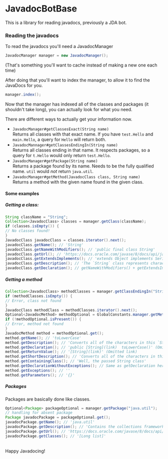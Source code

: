 # JavadocBotBase

This is a library for reading javadocs, previously a JDA bot.


### Reading the javadocs

To read the javadocs you'll need a JavadocManager

```java
JavadocManager manager = new JavadocManager();
```

(That's something you'll want to cache instead of making a new one each time)

After doing that you'll want to index the manager, to allow it to find the JavaDocs for you.

```java
manager.index();
```

Now that the manager has indexed all of the classes and packages (it shouldn't take long),
you can actually look for what you need.
  
There are different ways to actually get your information now.
* `JavadocManager#getClassesExact(String name)`  
   Returns all classes with that exact name. If you have `test.Hello` and `main.Hello`,
   a query for `Hello` will return both.
* `JavadocMannager#getClassesEndingIn(String name)`  
  Returns all classes ending in that name.
   It respects packages, so a query for `t.Hello` would only return `test.Hello`.
* `JavadocManager#getPackage(String name)`  
  Returns a package found by its name. Needs to be the fully qualified name.
  `util` would *not* return `java.util`.
* `JavadocManager#getMethod(JavadocClass class, String name)`  
  Returns a method with the given name found in the given class.

#### Some examples

##### Getting a class:
```java
String className = "String";
Collection<JavadocClass> classes = manager.getClass(className);
if (classes.isEmpty()) {
// No classes found!
}
JavadocClass javadocClass = classes.iterator().next();
javadocClass.getName(); // 'String'
javadocClass.getNameWithModifiers(); // 'public final class String'
javadocClass.getUrl(); // 'https://docs.oracle.com/javase/8/docs/api/java/lang/String.html'
javadocClass.getExtendsImplements(); // 'extends Object implements Serializable` (Omitted some and link markdown)
javadocClass.getDescription(); // 'The `String` class represents character strings.' And on and on
javadocClass.getDeclaration(); // getNameWithModifiers() + getExtendsImplemements()
```

##### Getting a method

```java
Collection<JavadocClass> methodClasses = manager.getClassEndingIn("String");
if (methodClasses.isEmpty()) {
// Error, class not found
}
JavadocClass methodClass = methodClasses.iterator().next();
Optional<JavadocMethod> methodOptional = GlobalConstants.manager.getMethod(methodClass, "toLowerCase");
if (!methodOptional.isPresent()) {
// Error, method not found
}
JavadocMethod method = methodOptional.get();
method.getName(); // 'toLowerCase'
method.getDescription(); // 'Converts all of the characters in this `String` to lower case...'
method.getDeclaration(); // 'public [String](link)  toLowerCase()' (Omitted link)
method.getReturnValue(); // '[String](link)' (Omitted link)
method.getShortDescription(); // 'Converts all of the characters in this `String` to lower case using the rules of the default locale.' 
method.getContainingClass(); // 'Well, the passed String class'
method.getDeclarationWithoutExceptions(); // Same as getDeclaration here. Just replaces everything following 'throws'
method.getExceptions(); // ''
method.getParameters(); // '{}'
```

##### Packages
Packages are basically done like classes.

```java
Optional<Package> packageOptional = manager.getPackage("java.util");
// handling for absent package
Package javadocPackage = packageOptional.get();
javadocPackage.getName(); // 'java.util'
javadocPackage.getDescription(); // 'Contains the collections framework,...'
javadocPackage.getUrl(); // 'https://docs.oracle.com/javase/8/docs/api/java/util/package-summary.html'
javadocPackage.getClasses(); // '[Long list]'
```

<br>
Happy Javadocing!
